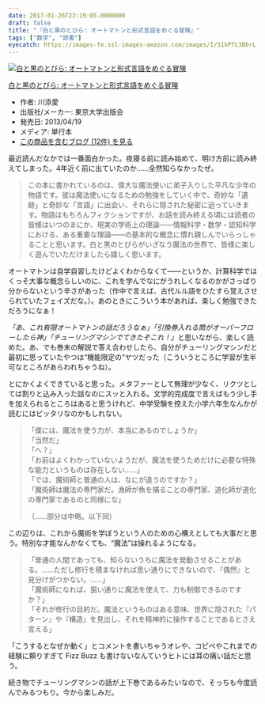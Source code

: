 ```yaml
---
date: 2017-01-26T23:19:05.0000000
draft: false
title: "『白と黒のとびら: オートマトンと形式言語をめぐる冒険』"
tags: ["数学", "読書"]
eyecatch: https://images-fe.ssl-images-amazon.com/images/I/51kPTL3BbrL._SL160_.jpg
---
```

<p><div class="hatena-asin-detail"><a href="http://www.amazon.co.jp/exec/obidos/ASIN/4130633570/bestylesnet-22/"><img src="https://images-fe.ssl-images-amazon.com/images/I/51kPTL3BbrL._SL160_.jpg" class="hatena-asin-detail-image" alt="白と黒のとびら: オートマトンと形式言語をめぐる冒険" title="白と黒のとびら: オートマトンと形式言語をめぐる冒険"></a><div class="hatena-asin-detail-info"><p class="hatena-asin-detail-title"><a href="http://www.amazon.co.jp/exec/obidos/ASIN/4130633570/bestylesnet-22/">白と黒のとびら: オートマトンと形式言語をめぐる冒険</a></p><ul><li><span class="hatena-asin-detail-label">作者:</span> 川添愛</li><li><span class="hatena-asin-detail-label">出版社/メーカー:</span> 東京大学出版会</li><li><span class="hatena-asin-detail-label">発売日:</span> 2013/04/19</li><li><span class="hatena-asin-detail-label">メディア:</span> 単行本</li><li><a href="http://d.hatena.ne.jp/asin/4130633570/bestylesnet-22" target="_blank">この商品を含むブログ (12件) を見る</a></li></ul></div><div class="hatena-asin-detail-foot"></div></div></p><p>最近読んだなかでは一番面白かった。夜寝る前に読み始めて、明け方前に読み終えてしまった。4年近く前に出ていたのか……全然知らなかったぜ。</p>

<blockquote>
<p>この本に書かれているのは、偉大な魔法使いに弟子入りした平凡な少年の物語です。彼は魔法使いになるための勉強をしていく中で、奇妙な「遺跡」と奇妙な「言語」に出会い、それらに隠された秘密に迫っていきます。物語はもちろんフィクションですが、お話を読み終える頃には読者の皆様はいつのまにか、現実の学術上の理論――情報科学・数学・認知科学における、ある重要な理論――の基本的な概念に慣れ親しんでいらっしゃることと思います。白と黒のとびらがいざなう魔法の世界で、皆様に楽しく遊んでいただけましたら嬉しく思います。</p>

</blockquote>
<p>オートマトンは自学自習したけどよくわからなくて――というか、計算科学ではくっそ大事な概念らしいのに、これを学んでなにがうれしくなるのかがさっぱり分からないという辛さがあった（作中で言えば、古代ルル語をひたすら覚えさせられていたフェイズだな。）。あのときにこういう本があれば、楽しく勉強できただろうになぁ！</p><p><i>「あ、これ有限オートマトンの話だろうなぁ」</i><i>「引換券入れる筒がオーバーフローしたら神」</i><i>「チューリングマシンでてきたぞこれ！」</i>と思いながら、楽しく読めた。あ、でも巻末の解説で答え合わせしたら、自分がチューリングマシンだと最初に思っていたやつは“機能限定の”ヤツだった（こういうところに学習が生半可なところがあらわれちゃうね）。</p><p>とにかくよくできていると思った。メタファーとして無理が少なく、リクツとしては割りと込み入った話なのにスッと入れる。文学的完成度で言えばもう少し手を加えられるところはあると思うけれど、中学受験を控えた小学六年生なんかが読むにはピッタリなのかもしれない。</p>

<blockquote>
<p>「僕には、魔法を使う力が、本当にあるのでしょうか」<br />
「当然だ」<br />
「へ？」<br />
「お前はよくわかっていないようだが、魔法を使うためだけに必要な特殊な能力というものは存在しない……」<br />
「では、魔術師と普通の人は、なにが違うのですか？」<br />
「魔術師は魔法の専門家だ。漁師が魚を捕ることの専門家、道化師が道化の専門家であるのと同様にな」</p><p>（……部分は中略。以下同）</p>

</blockquote>
<p>この辺りは、これから魔術を学ぼうという人のための心構えとしても大事だと思う。特別な才能なんかなくても、“魔法”は操れるようになる。</p>

<blockquote>
<p>「普通の人間であっても、知らないうちに魔法を発動させることがある。……ただし修行を積まなければ思い通りにできないので、『偶然』と見分けがつかない。……」<br />
「魔術師になれば、狙い通りに魔法を使えて、力も制御できるのですか？」<br />
「それが修行の目的だ。魔法というものはある意味、世界に隠された『パターン』や『構造』を見出し、それを精神的に操作することであるとさえ言える」</p>

</blockquote>
<p>「こうするとなぜか動く」とコメントを書いちゃうオレや、コピペやこれまでの経験に頼りすぎて Fizz Buzz も書けないなんていうヒトには耳の痛い話だと思う。</p><p>続き物でチューリングマシンの話が上下巻であるみたいなので、そっちも今度読んでみるつもり。今から楽しみだ。</p>
